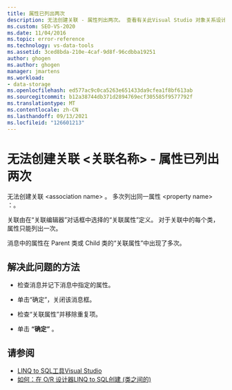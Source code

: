 ```yaml
---
title: 属性已列出两次
description: 无法创建关联 - 属性列出两次。 查看有关此Visual Studio 对象关系设计器 (O/R 设计器) 消息。
ms.custom: SEO-VS-2020
ms.date: 11/04/2016
ms.topic: error-reference
ms.technology: vs-data-tools
ms.assetid: 3ced8bda-210e-4caf-9d8f-96cdbba19251
author: ghogen
ms.author: ghogen
manager: jmartens
ms.workload:
- data-storage
ms.openlocfilehash: ed577ac9c0ca5263e651433da9cfea1f8bf613ab
ms.sourcegitcommit: b12a38744db371d2894769ecf305585f9577792f
ms.translationtype: MT
ms.contentlocale: zh-CN
ms.lasthandoff: 09/13/2021
ms.locfileid: "126601213"
---
```

# <a name="cannot-create-an-association-ltassociation-namegt---property-listed-twice"></a>无法创建关联 &lt;关联名称&gt; - 属性已列出两次

无法创建关联 \<association name> 。 多次列出同一属性 \<property name> ：。

关联由在“关联编辑器”对话框中选择的“关联属性”定义。 对于关联中的每个类，属性只能列出一次。

消息中的属性在 Parent 类或 Child 类的“关联属性”中出现了多次。

## <a name="to-resolve-this-condition"></a>解决此问题的方法

- 检查消息并记下消息中指定的属性。

- 单击“确定”，关闭该消息框。

- 检查“关联属性”并移除重复项。

- 单击 **“确定”** 。

## <a name="see-also"></a>请参阅

- [LINQ to SQL工具Visual Studio](../data-tools/linq-to-sql-tools-in-visual-studio2.md)
- [如何：在 O/R 设计器LINQ to SQL创建 (类之间的) ](../data-tools/how-to-create-an-association-relationship-between-linq-to-sql-classes-o-r-designer.md)
